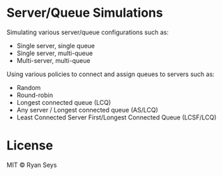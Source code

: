 # Server/Queue Simulations

Simulating various server/queue configurations such as:

- Single server, single queue
- Single server, multi-queue
- Multi-server, multi-queue

Using various policies to connect and assign queues to servers such as:

- Random
- Round-robin
- Longest connected queue (LCQ)
- Any server / Longest connected queue (AS/LCQ)
- Least Connected Server First/Longest Connected Queue (LCSF/LCQ)

# License

MIT &copy; Ryan Seys
